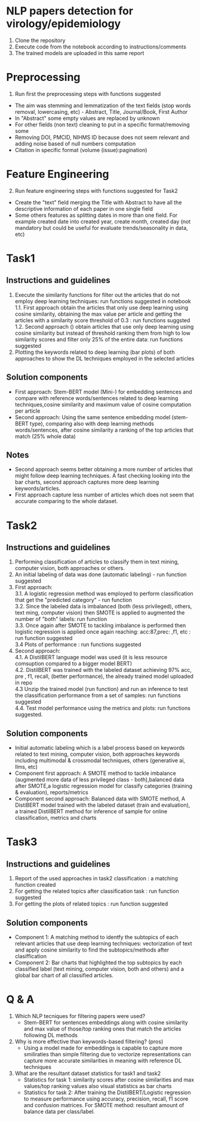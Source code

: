# NLP papers detection for virology/epidemiology
1. Clone the repository
2. Execute code from the notebook according to instructions/comments
3. The trained models are uploaded in this same report

# Preprocessing   
1. Run first the preprocessing steps with functions suggested <br/>
- The aim was stemming and lemmatization of the text fields (stop words removal, lowercasing, etc) - Abstract, Title, Journal/Book, First Author 
- In "Abstract" some empty values are replaced by unknown
- For other fields (non text) cleaning to put in a specific format/removing some
- Removing DOI, PMCID, NIHMS ID because does not seem relevant and adding noise based of null numbers computation
- Citation in specific format (volume (issue):pagination)

# Feature Engineering
2. Run feature engineering steps with functions suggested for Task2 <br/>
- Create the "text" field merging the Title with Abstract to have all the descriptive information of each paper in one single field
-  Some others features as splitting dates in more than one field. For example created date into created year, create month, created day (not mandatory but could be useful for evaluate trends/seasonality in data, etc)
   
# Task1
## Instructions and guidelines
1. Execute the similarity functions for filter out the articles that do not employ deep learning techniques: run functions suggested in notebook <br/>
1.1. First approach obtain the articles that only use deep learning using cosine similarity, obtaining the max value per article and getting the articles with a similarity score threshold of 0.3 : run functions suggsted  <br/>
1.2. Second approach () obtain articles that use only deep learning using cosine similarity but instead of threshold ranking them from high to low similarity scores and filter only 25% of the entire data: run functions suggested <br/>
2. Plotting the keywords related to deep learning (bar plots) of both approaches to show the DL techniques employed in the selected articles
   
## Solution components
- First approach: Stem-BERT model (Mini-) for embedding sentences and compare with reference words/sentences related to deep learning techniques,cosine similarity and maximum value of cosine computation per article
- Second approach: Using the same sentence embedding model (stem-BERT type), comparing also with deep learning methods words/sentences, after cosine similarity a ranking of the top articles that match (25% whole data) 
## Notes
- Second approach seems better obtaining a more number of articles that might follow deep learning techniques. A fast checking looking into the bar charts, second approach captures more deep learning keywords/articles.
- First approach capture less number of articles which does not seem that accurate comparing to the whole dataset.


# Task2
## Instructions and guidelines
1. Performing classification of articles to classify them in text mining, computer vision, both approaches or others.<br/>
2. An initial labeling of data was done (automatic labeling) - run function suggested <br/>
3. First approach: <br/>
3.1. A logistic regression method was employed to perform classification that get the "predicted category" - run function <br/>
3.2. Since the labeled data is imbalanced (both (less privileged), others, text ming, computer vision) then SMOTE is applied to augmented the number of "both" labels: run function <br/>
3.3. Once again after SMOTE to tackling imbalance is performed then logistic regression is applied once again reaching: acc:87,prec: ,f1, etc : run function suggested <br/>
3.4 Plots of performance : run functions suggested <br/>
4. Second approach:<br/>
4.1. A DistilBERT language model was used (it is less resource comsuption compared to a bigger model BERT) <br/>
4.2. DistilBERT was trained with the labeled dataset achieving 97% acc, pre , f1, recall, (better performance), the already trained model uploaded in repo <br/>
4.3 Unzip the trained model (run function) and run an inference to test the classification performance from a set of samples: run functions suggested <br/>
4.4. Test model performance using the metrics and plots: run functions suggested.<br/>
## Solution components
- Initial automatic labeling which is a label process based on keywords related to text mining, computer vision, both approaches keywords including multimodal & crossmodal techniques, others (generative ai, llms, etc)
- Component first approach: A SMOTE method to tackle imbalance (augmented more data of less privileged class - both),balanced data after SMOTE,a logistic regression model for classify categories (training & evaluation), reports/metrics
- Component second approach: Balanced data with SMOTE method, A DistiBERT model trained with the labeled dataset (train and evaluation), a trained DistilBERT method for inference of sample for online classification, metrics and charts

# Task3
## Instructions and guidelines
1. Report of the used approaches in task2 classification : a matching function created <br/>
3. For getting the related topics after classification task : run function suggested <br/>
4. For getting the plots of related topics : run function suggested <br/>
## Solution components
- Component 1: A matching method to identfy the subtopics of each relevant articles that use deep learning techniques: vectorization of text and apply cosine similarity to find the subtopics/methods after clasiffication
- Component 2: Bar charts that highlighted the top subtopics by each classified label (text mining, computer vision, both and others) and a global bar chart of all classified articles.

# Q & A
1. Which NLP tecniques for filtering papers were used?
   - Stem-BERT for sentences embeddings along with cosine similarity and max value of those/top ranking ones that match the articles following DL methods
3. Why is more effective than keywords-based filtering? (pros)
   - Using a model made for embeddings is capable to capture more smiliraties than simple filtering due to vectorize representations can capture more accurate similarities in meaning with reference DL techniques
5. What are the resultant dataset statistics for task1 and task2
   - Statistics for task 1: similarity scores after cosine similarities and max values/top ranking values also visual statistics as bar charts
   - Statistics for task 2: After training the DistilBERT/Logistic regression to measure performance using accuracy, precision, recall, f1 score and confusion matrices. For SMOTE method: resultant amount of balance data per class/label.
   
